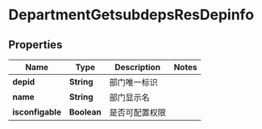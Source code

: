 # DepartmentGetsubdepsResDepinfo

## Properties
Name | Type | Description | Notes
------------ | ------------- | ------------- | -------------
**depid** | **String** | 部门唯一标识 | 
**name** | **String** | 部门显示名 | 
**isconfigable** | **Boolean** | 是否可配置权限 | 
